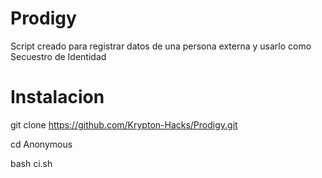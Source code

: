 # Prodigy
Script creado para registrar datos de una persona externa y usarlo como Secuestro de Identidad

# Instalacion

git clone https://github.com/Krypton-Hacks/Prodigy.git

cd Anonymous

bash ci.sh
